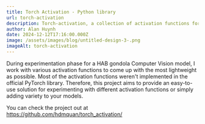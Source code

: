 ```yaml
---
title: Torch Activation - Python library
url: torch-activation
description: Torch-activation, a collection of activation functions for PyTorch library
author: Alan Huynh
date: 2024-12-12T17:16:00.000Z
image: /assets/images/blog/untitled-design-3-.png
imageAlt: torch-activation
---
```

During experimentation phase for a HAB gondola Computer Vision model, I work with various activation functions to come up with the most lightweight as possible. Most of the activation functions weren't implemented in the official PyTorch library. Therefore, this project aims to provide an easy-to-use solution for experimenting with different activation functions or simply adding variety to your models.

You can check the project out at <https://github.com/hdmquan/torch_activation/>
